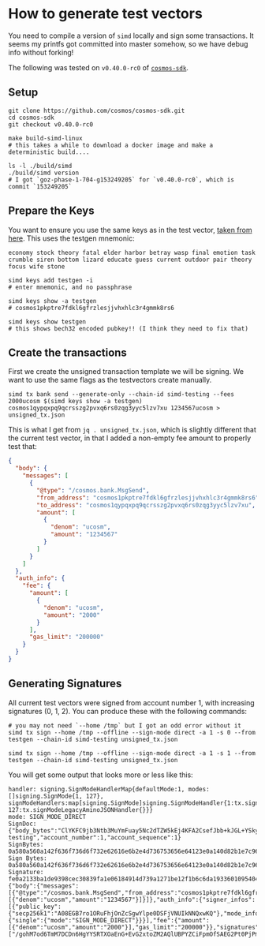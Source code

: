 # How to generate test vectors

You need to compile a version of `simd` locally and sign some transactions.
It seems my printfs got committed into master somehow, so we have debug info without forking!

The following was tested on `v0.40.0-rc0` of [`cosmos-sdk`](https://github.com/cosmos/cosmos-sdk).

## Setup

```
git clone https://github.com/cosmos/cosmos-sdk.git
cd cosmos-sdk
git checkout v0.40.0-rc0

make build-simd-linux
# this takes a while to download a docker image and make a deterministic build....

ls -l ./build/simd
./build/simd version
# I got `goz-phase-1-704-g153249205` for `v0.40.0-rc0`, which is commit `153249205`
```

## Prepare the Keys

You want to ensure you use the same keys as in the test vector,
[taken from here](https://github.com/CosmWasm/cosmjs/blob/db1f183/packages/proto-signing/src/signing.spec.ts#L19-L27).
This uses the testgen mnemonic:

`economy stock theory fatal elder harbor betray wasp final emotion task crumble siren bottom lizard educate guess current outdoor pair theory focus wife stone`

```
simd keys add testgen -i
# enter mnemonic, and no passphrase

simd keys show -a testgen
# cosmos1pkptre7fdkl6gfrzlesjjvhxhlc3r4gmmk8rs6

simd keys show testgen
# this shows bech32 encoded pubkey!! (I think they need to fix that)
```

## Create the transactions

First we create the unsigned transaction template we will be signing. We want to use the same flags as
the testvectors create manually.

```
simd tx bank send --generate-only --chain-id simd-testing --fees 2000ucosm $(simd keys show -a testgen) cosmos1qypqxpq9qcrsszg2pvxq6rs0zqg3yyc5lzv7xu 1234567ucosm > unsigned_tx.json
```

This is what I get from `jq . unsigned_tx.json`, which is slightly different that the current test vector, in that
I added a non-empty fee amount to properly test that:

```json
{
  "body": {
    "messages": [
      {
        "@type": "/cosmos.bank.MsgSend",
        "from_address": "cosmos1pkptre7fdkl6gfrzlesjjvhxhlc3r4gmmk8rs6",
        "to_address": "cosmos1qypqxpq9qcrsszg2pvxq6rs0zqg3yyc5lzv7xu",
        "amount": [
          {
            "denom": "ucosm",
            "amount": "1234567"
          }
        ]
      }
    ]
  },
  "auth_info": {
    "fee": {
      "amount": [
        {
          "denom": "ucosm",
          "amount": "2000"
        }
      ],
      "gas_limit": "200000"
    }
  }
}
```

## Generating Signatures

All current test vectors were signed from account number 1, with increasing signatures (0, 1, 2).
You can produce these with the following commands:

```
# you may not need `--home /tmp` but I got an odd error without it
simd tx sign --home /tmp --offline --sign-mode direct -a 1 -s 0 --from testgen --chain-id simd-testing unsigned_tx.json

simd tx sign --home /tmp --offline --sign-mode direct -a 1 -s 1 --from testgen --chain-id simd-testing unsigned_tx.json
```

You will get some output that looks more or less like this:

```
handler: signing.SignModeHandlerMap{defaultMode:1, modes:[]signing.SignMode{1, 127}, signModeHandlers:map[signing.SignMode]signing.SignModeHandler{1:tx.signModeDirectHandler{}, 127:tx.signModeLegacyAminoJSONHandler{}}}
mode: SIGN_MODE_DIRECT
SignDoc: {"body_bytes":"ClYKFC9jb3Ntb3MuYmFuay5Nc2dTZW5kEj4KFA2CsefJbb+kJGL+YSky5r/xEdUbEhQBAgMEBQYHCAkKCwwNDg8QERITFBoQCgV1Y29zbRIHMTIzNDU2Nw==","auth_info_bytes":"CisKIwohA08EGB7ro1ORuFhjOnZcSgwYlpe0DSFjVNUIkNNQxwKQEgQKAggBEhMKDQoFdWNvc20SBDIwMDAQwJoM","chain_id":"simd-testing","account_number":1,"account_sequence":1}
SignBytes: 0a580a560a142f636f736d6f732e62616e6b2e4d736753656e64123e0a140d82b1e7c96dbfa42462fe612932e6bff111d51b12140102030405060708090a0b0c0d0e0f10111213141a100a0575636f736d12073132333435363712420a2b0a230a21034f04181eeba35391b858633a765c4a0c189697b40d216354d50890d350c7029012040a02080112130a0d0a0575636f736d12043230303010c09a0c1a0c73696d642d74657374696e6720012801
Sign Bytes: 0a580a560a142f636f736d6f732e62616e6b2e4d736753656e64123e0a140d82b1e7c96dbfa42462fe612932e6bff111d51b12140102030405060708090a0b0c0d0e0f10111213141a100a0575636f736d12073132333435363712420a2b0a230a21034f04181eeba35391b858633a765c4a0c189697b40d216354d50890d350c7029012040a02080112130a0d0a0575636f736d12043230303010c09a0c1a0c73696d642d74657374696e6720012801
Signature: fe0a2133ba1de9398cec30839fa1e06184914d739a1271be12f1b6c6da1933601095404f6190a216998e7d20041b63edd0f8cf9b43b0b2a4e2288777c46043ca
{"body":{"messages":[{"@type":"/cosmos.bank.MsgSend","from_address":"cosmos1pkptre7fdkl6gfrzlesjjvhxhlc3r4gmmk8rs6","to_address":"cosmos1qypqxpq9qcrsszg2pvxq6rs0zqg3yyc5lzv7xu","amount":[{"denom":"ucosm","amount":"1234567"}]}]},"auth_info":{"signer_infos":[{"public_key":{"secp256k1":"A08EGB7ro1ORuFhjOnZcSgwYlpe0DSFjVNUIkNNQxwKQ"},"mode_info":{"single":{"mode":"SIGN_MODE_DIRECT"}}}],"fee":{"amount":[{"denom":"ucosm","amount":"2000"}],"gas_limit":"200000"}},"signatures":["/gohM7od6TmM7DCDn6HgYYSRTXOaEnG+EvG2xtoZM2AQlUBPYZCiFpmOfSAEG2Pt0PjPm0OwsqTiKId3xGBDyg=="]}
```
